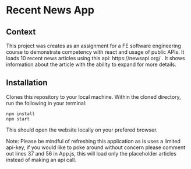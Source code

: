<h1>Recent News App</h1>

<h2>Context</h2>
This project was creates as an assignment for a FE software engineering course to demonstrate competency with react and usage of public APIs. It loads 10 recent news articles using this api: https://newsapi.org/ .
It shows information about the article with the ability to expand for more details.

<h2>Installation</h2>
Clones this repository to your local machine.
Within the cloned directory, run the following in your terminal:

```
npm install
npm start
```
This should open the website locally on your prefered browser.

Note: Please be mindful of refreshing this application as is uses a limited api-key, if you would like to poke around without concern please comment out lines 37 and 56 in App.js, this will load only the placeholder articles instead of making an api call.
